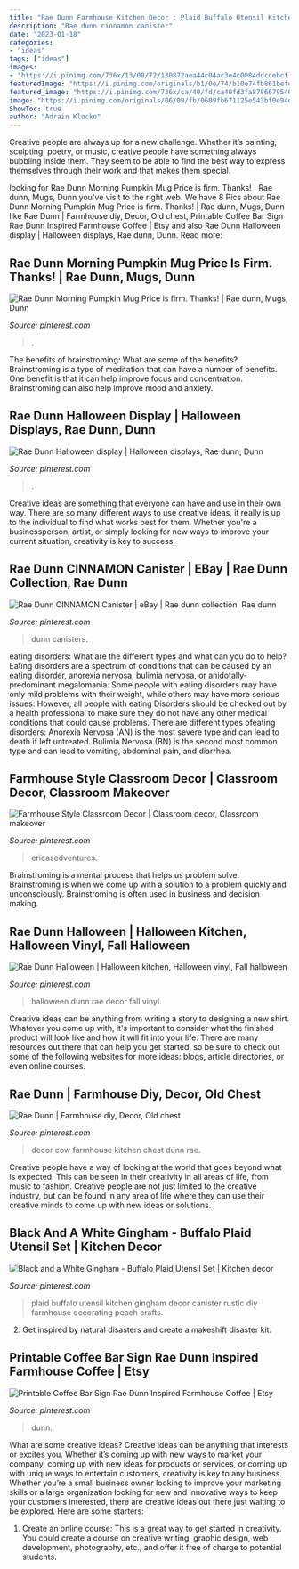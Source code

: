 ```yaml
---
title: "Rae Dunn Farmhouse Kitchen Decor : Plaid Buffalo Utensil Kitchen Gingham Decor Canister Rustic Diy Farmhouse Decorating Peach Crafts"
description: "Rae dunn cinnamon canister"
date: "2023-01-18"
categories:
- "ideas"
tags: ["ideas"]
images:
- "https://i.pinimg.com/736x/13/08/72/130872aea44c04ac3e4c0084ddccebcf.jpg"
featuredImage: "https://i.pinimg.com/originals/b1/0e/74/b10e74fb861befd865dd9eb343cadf24.jpg"
featured_image: "https://i.pinimg.com/736x/ca/40/fd/ca40fd3fa8786679546ab0babfa52d77.jpg"
image: "https://i.pinimg.com/originals/06/09/fb/0609fb671125e543bf0e94d1e8f006cd.jpg"
ShowToc: true
author: "Adrain Klocko"
---
```



Creative people are always up for a new challenge. Whether it’s painting, sculpting, poetry, or music, creative people have something always bubbling inside them. They seem to be able to find the best way to express themselves through their work and that makes them special.

	

		
looking for Rae Dunn Morning Pumpkin Mug Price is firm. Thanks! | Rae dunn, Mugs, Dunn you've visit to the right web. We have 8 Pics about Rae Dunn Morning Pumpkin Mug Price is firm. Thanks! | Rae dunn, Mugs, Dunn like Rae Dunn | Farmhouse diy, Decor, Old chest, Printable Coffee Bar Sign Rae Dunn Inspired Farmhouse Coffee | Etsy and also Rae Dunn Halloween display | Halloween displays, Rae dunn, Dunn. Read more:
		
    
## Rae Dunn Morning Pumpkin Mug Price Is Firm. Thanks! | Rae Dunn, Mugs, Dunn

<img loading=lazy src="https://i.pinimg.com/736x/76/0e/df/760edf224321c766dc134d3408298612.jpg" onerror="this.onerror=null;this.src='https://tse4.mm.bing.net/th?id=OIP.g_9JBlSxLqY5vZscohZD_gHaHa&amp;pid=15.1';" alt="Rae Dunn Morning Pumpkin Mug Price is firm. Thanks! | Rae dunn, Mugs, Dunn">

_Source: pinterest.com_

>. 

	

The benefits of brainstroming: What are some of the benefits?
Brainstroming is a type of meditation that can have a number of benefits. One benefit is that it can help improve focus and concentration. Brainstroming can also help improve mood and anxiety.

    
## Rae Dunn Halloween Display | Halloween Displays, Rae Dunn, Dunn

<img loading=lazy src="https://i.pinimg.com/originals/06/09/fb/0609fb671125e543bf0e94d1e8f006cd.jpg" onerror="this.onerror=null;this.src='https://tse1.mm.bing.net/th?id=OIP.Yo8P45rlM9kqOaKWmsBSVgHaJ4&amp;pid=15.1';" alt="Rae Dunn Halloween display | Halloween displays, Rae dunn, Dunn">

_Source: pinterest.com_

>. 

	

Creative ideas are something that everyone can have and use in their own way. There are so many different ways to use creative ideas, it really is up to the individual to find what works best for them. Whether you're a businessperson, artist, or simply looking for new ways to improve your current situation, creativity is key to success.

    
## Rae Dunn CINNAMON Canister | EBay | Rae Dunn Collection, Rae Dunn

<img loading=lazy src="https://i.pinimg.com/736x/ca/40/fd/ca40fd3fa8786679546ab0babfa52d77.jpg" onerror="this.onerror=null;this.src='https://tse1.mm.bing.net/th?id=OIP.m_4xlBbsQ19n80JVCCwSWwHaJ3&amp;pid=15.1';" alt="Rae Dunn CINNAMON Canister | eBay | Rae dunn collection, Rae dunn">

_Source: pinterest.com_

>dunn canisters. 

	

eating disorders: What are the different types and what can you do to help?
Eating disorders are a spectrum of conditions that can be caused by an eating disorder, anorexia nervosa, bulimia nervosa, or anidotally-predominant megalomania. Some people with eating disorders may have only mild problems with their weight, while others may have more serious issues. However, all people with eating Disorders should be checked out by a health professional to make sure they do not have any other medical conditions that could cause problems. 
There are different types ofeating disorders: Anorexia Nervosa (AN) is the most severe type and can lead to death if left untreated. Bulimia Nervosa (BN) is the second most common type and can lead to vomiting, abdominal pain, and diarrhea.

    
## Farmhouse Style Classroom Decor | Classroom Decor, Classroom Makeover

<img loading=lazy src="https://i.pinimg.com/originals/d4/49/40/d44940d3e5c208b1111809dc642f45b3.jpg" onerror="this.onerror=null;this.src='https://tse3.mm.bing.net/th?id=OIP.TwNM7JpU9pUe7fT6R49O9AHaE8&amp;pid=15.1';" alt="Farmhouse Style Classroom Decor | Classroom decor, Classroom makeover">

_Source: pinterest.com_

>ericasedventures. 

	

Brainstroming is a mental process that helps us problem solve. Brainstroming is when we come up with a solution to a problem quickly and unconsciously. Brainstroming is often used in business and decision making.

    
## Rae Dunn Halloween | Halloween Kitchen, Halloween Vinyl, Fall Halloween

<img loading=lazy src="https://i.pinimg.com/originals/49/81/6f/49816f9963e6987d5305b53bab0d093d.jpg" onerror="this.onerror=null;this.src='https://tse1.mm.bing.net/th?id=OIP.GJSHCJjdNIEX1UMy7hluBwHaFj&amp;pid=15.1';" alt="Rae Dunn Halloween | Halloween kitchen, Halloween vinyl, Fall halloween">

_Source: pinterest.com_

>halloween dunn rae decor fall vinyl. 

	

Creative ideas can be anything from writing a story to designing a new shirt. Whatever you come up with, it's important to consider what the finished product will look like and how it will fit into your life. There are many resources out there that can help you get started, so be sure to check out some of the following websites for more ideas: blogs, article directories, or even online courses.

    
## Rae Dunn | Farmhouse Diy, Decor, Old Chest

<img loading=lazy src="https://i.pinimg.com/736x/13/08/72/130872aea44c04ac3e4c0084ddccebcf.jpg" onerror="this.onerror=null;this.src='https://tse2.mm.bing.net/th?id=OIP.Y8fhs-EGqbufTO2NaoAFWQHaLz&amp;pid=15.1';" alt="Rae Dunn | Farmhouse diy, Decor, Old chest">

_Source: pinterest.com_

>decor cow farmhouse kitchen chest dunn rae. 

	

Creative people have a way of looking at the world that goes beyond what is expected. This can be seen in their creativity in all areas of life, from music to fashion. Creative people are not just limited to the creative industry, but can be found in any area of life where they can use their creative minds to come up with new ideas or solutions.

    
## Black And A White Gingham - Buffalo Plaid Utensil Set | Kitchen Decor

<img loading=lazy src="https://i.pinimg.com/originals/b1/0e/74/b10e74fb861befd865dd9eb343cadf24.jpg" onerror="this.onerror=null;this.src='https://tse2.mm.bing.net/th?id=OIP.p59U7FmS3bsdpAvvHWlKawHaJ4&amp;pid=15.1';" alt="Black and a White Gingham - Buffalo Plaid Utensil Set | Kitchen decor">

_Source: pinterest.com_

>plaid buffalo utensil kitchen gingham decor canister rustic diy farmhouse decorating peach crafts. 

	

2. Get inspired by natural disasters and create a makeshift disaster kit.

    
## Printable Coffee Bar Sign Rae Dunn Inspired Farmhouse Coffee | Etsy

<img loading=lazy src="https://i.pinimg.com/736x/24/ce/dc/24cedca7d38891fec268decd8f542921.jpg" onerror="this.onerror=null;this.src='https://tse2.mm.bing.net/th?id=OIP.1JIYcTu62mqGBLbWC0VbyQHaK2&amp;pid=15.1';" alt="Printable Coffee Bar Sign Rae Dunn Inspired Farmhouse Coffee | Etsy">

_Source: pinterest.com_

>dunn. 

	

What are some creative ideas?
Creative ideas can be anything that interests or excites you. Whether it’s coming up with new ways to market your company, coming up with new ideas for products or services, or coming up with unique ways to entertain customers, creativity is key to any business. Whether you’re a small business owner looking to improve your marketing skills or a large organization looking for new and innovative ways to keep your customers interested, there are creative ideas out there just waiting to be explored. Here are some starters: 
1) Create an online course: This is a great way to get started in creativity. You could create a course on creative writing, graphic design, web development, photography, etc., and offer it free of charge to potential students.

